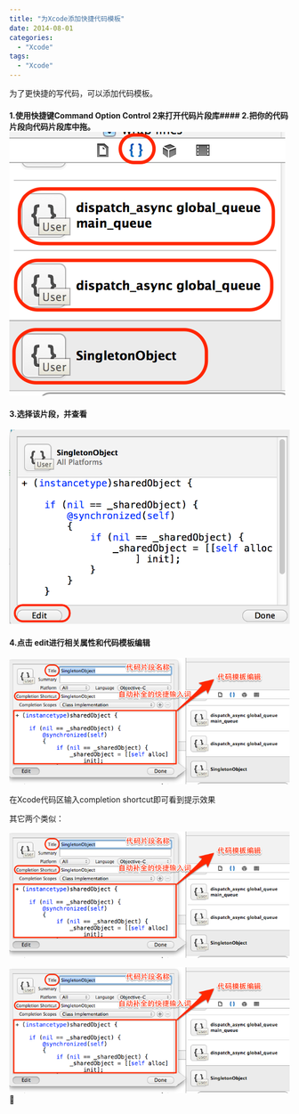 ```yaml
---
title: "为Xcode添加快捷代码模板"
date: 2014-08-01
categories:
  - "Xcode"
tags:
  - "Xcode"
---
```

<!--more-->

为了更快捷的写代码，可以添加代码模板。

<!--more-->

#### 1.使用快捷键Command Option Control 2来打开代码片段库#### 2.把你的代码片段向代码片段库中拖。 ![image](/images/post/2014-08-01-wei-xcodetian-jia-kuai-jie-dai-ma-mo-ban/shortcodetemplate1.png)
 
#### 3.选择该片段，并查看
 ![image](/images/post/2014-08-01-wei-xcodetian-jia-kuai-jie-dai-ma-mo-ban/shortcodetemplate2.png)

#### 4.点击 edit进行相关属性和代码模板编辑
 ![image](/images/post/2014-08-01-wei-xcodetian-jia-kuai-jie-dai-ma-mo-ban/shortcodetemplate3.png)
 
 在Xcode代码区输入completion shortcut即可看到提示效果
 
 其它两个类似：
 
 ![image](/images/post/2014-08-01-wei-xcodetian-jia-kuai-jie-dai-ma-mo-ban/shortcodetemplate3.png)
 
 ![image](/images/post/2014-08-01-wei-xcodetian-jia-kuai-jie-dai-ma-mo-ban/shortcodetemplate3.png)